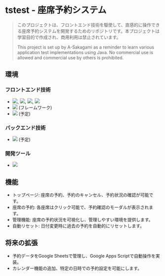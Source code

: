 # tstest - 座席予約システム
> このプロジェクトは、フロントエンド技術を駆使して、直感的に操作できる座席予約システムを開発するためのリポジトリです。本プロジェクトは学習目的で作成され、商用利用は禁止されています。
> 
> This project is set up by A-Sakagami as a reminder to learn various application test implementations using Java. No commercial use is allowed and commercial use by others is prohibited.
## 環境
### フロントエンド技術
- <img src="https://img.shields.io/badge/-html5-000000.svg?logo=html5&style=for-the-badge"></img>,
<img src="https://img.shields.io/badge/-css3-000000.svg?logo=css3&style=for-the-badge"></img>,
<img src="https://img.shields.io/badge/-typescript-000000.svg?logo=typescript&style=for-the-badge"></img>,
<img src="https://img.shields.io/badge/-javascript-000000.svg?logo=javascript&style=for-the-badge"></img>
- <img src="https://img.shields.io/badge/-node.js-000000.svg?logo=node.js&style=for-the-badge"></img> (フレームワーク)
- <img src="https://img.shields.io/badge/-googleappsscript-000000.svg?logo=googleappsscript&style=for-the-badge"></img> (予定)
### バックエンド技術
- <img src="https://img.shields.io/badge/-googlesheets-000000.svg?logo=googlesheets&style=for-the-badge"> (予定)
### 開発ツール
- <img src="https://img.shields.io/badge/-vscode-000000.svg?logo=visualstudiocode&style=for-the-badge"></img>
## 機能
- トップページ: 座席の予約、予約のキャンセル、予約状況の確認が可能です。
- 座席の予約: 各座席はクリック可能で、予約確認のモーダルが表示されます。
- 管理機能: 座席の予約状況を可視化し、管理しやすい環境を提供します。
- 自動リセット: 日付変更時に過去の予約を自動的にリセットします。
## 将来の拡張
- 予約データをGoogle Sheetsで管理し、Google Apps Scriptで自動操作を実装。
- カレンダー機能の追加、特定の日時での予約設定を可能にします。



